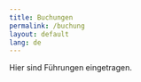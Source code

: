 ```yaml
---
title: Buchungen
permalink: /buchung
layout: default
lang: de
---
```


Hier sind Führungen eingetragen.
